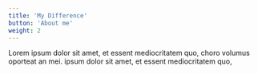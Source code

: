 ```yaml
---
title: 'My Difference'
button: 'About me'
weight: 2
---
```


Lorem ipsum dolor sit amet, et essent mediocritatem quo, choro volumus oporteat an mei. ipsum dolor sit amet, et essent mediocritatem quo,